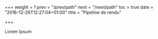 +++
weight = 1
prev = "/prev/path"
next = "/next/path"
toc = true
date = "2016-12-29T12:27:04+01:00"
title = "Pipeline de rendu"

+++

Lorem Ipsum
